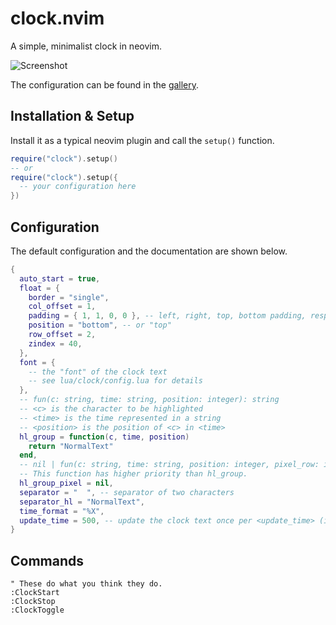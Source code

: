 # clock.nvim

A simple, minimalist clock in neovim.

![Screenshot](https://github.com/registerGen/clock.nvim/assets/62944333/660f942a-cdd8-4232-9f1b-2844f4abe6d2)

The configuration can be found in the [gallery](https://github.com/registerGen/clock.nvim/wiki/Gallery).

## Installation & Setup

Install it as a typical neovim plugin and call the `setup()` function.

```lua
require("clock").setup()
-- or
require("clock").setup({
  -- your configuration here
})
```

## Configuration

The default configuration and the documentation are shown below.

```lua
{
  auto_start = true,
  float = {
    border = "single",
    col_offset = 1,
    padding = { 1, 1, 0, 0 }, -- left, right, top, bottom padding, respectively
    position = "bottom", -- or "top"
    row_offset = 2,
    zindex = 40,
  },
  font = {
    -- the "font" of the clock text
    -- see lua/clock/config.lua for details
  },
  -- fun(c: string, time: string, position: integer): string
  -- <c> is the character to be highlighted
  -- <time> is the time represented in a string
  -- <position> is the position of <c> in <time>
  hl_group = function(c, time, position)
    return "NormalText"
  end,
  -- nil | fun(c: string, time: string, position: integer, pixel_row: integer, pixel_col: integer): string
  -- This function has higher priority than hl_group.
  hl_group_pixel = nil,
  separator = "  ", -- separator of two characters
  separator_hl = "NormalText",
  time_format = "%X",
  update_time = 500, -- update the clock text once per <update_time> (in ms)
}
```

## Commands

```vim
" These do what you think they do.
:ClockStart
:ClockStop
:ClockToggle
```
